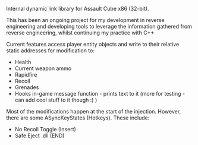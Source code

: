 Internal dynamic link library for Assault Cube x86 (32-bit).

This has been an ongoing project for my development in reverse engineering and developing tools to leverage the information gathered from reverse engineering, whilst continuing my practice with C++

Current features access player entity objects and write to their relative static addresses for modification to:
  - Health
  - Current weapon ammo
  - Rapidfire
  - Recoil
  - Grenades
  - Hooks in-game message function - prints text to it (more for testing - can add cool stuff to it though :) )

Most of the modifications happen at the start of the injection. However, there are some ASyncKeyStates (Hotkeys). These include:
  - No Recoil Toggle (Insert)
  - Safe Eject .dll (END)

